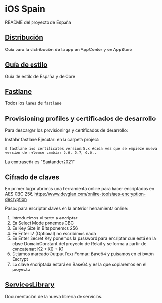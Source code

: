 # iOS Spain

README del proyecto de España

## [Distribución](Documentation/Distribution.md)

Guía para la distribución de la app en AppCenter y en AppStore

## [Guía de estilo](https://sanes.atlassian.net/wiki/spaces/MOVPAR/pages/16687202778/OA-Style+Guide)

Guía de estilo de España y de Core

## [Fastlane](fastlane/README.md)

Todos los `lanes` de `fastlane`

## Provisioning profiles y certificados de desarrollo

Para descargar los provisionings y certificados de desarrollo:

Instalar fastlane
Ejecutar: en la carpeta project:

    $ fastlane ios certificates version:5.x #cada vez que se empieze nueva version de release cambiar 5.6, 5.7, 6.0..

La contraseña es "Santander2021"

## Cifrado de claves

En primer lugar abrimos una herramienta online para hacer encriptados en AES CBC 256.
https://www.devglan.com/online-tools/aes-encryption-decryption

Pasos para encriptar claves en la anterior herramienta online:

1. Introducimos el texto a encriptar
2. En Select Mode ponemos CBC
3. En Key Size in Bits ponemos 256
4. En Enter IV (Optional) no escribimos nada
5. En Enter Secret Key ponemos la password para encriptar que está en la clase DomainConstant del proyecto de Retail y se forma a partir de concatenar: K2 + K0 + K1
6. Dejamos marcado Output Text Format: Base64 y pulsamos en el botón Encrypt
7. La clave encriptada estará en Base64 y es la que copiaremos en el proyecto

## [ServicesLibrary](Documentation/ServicesLibrary.md)

Documentación de la nueva librería de servicios.
